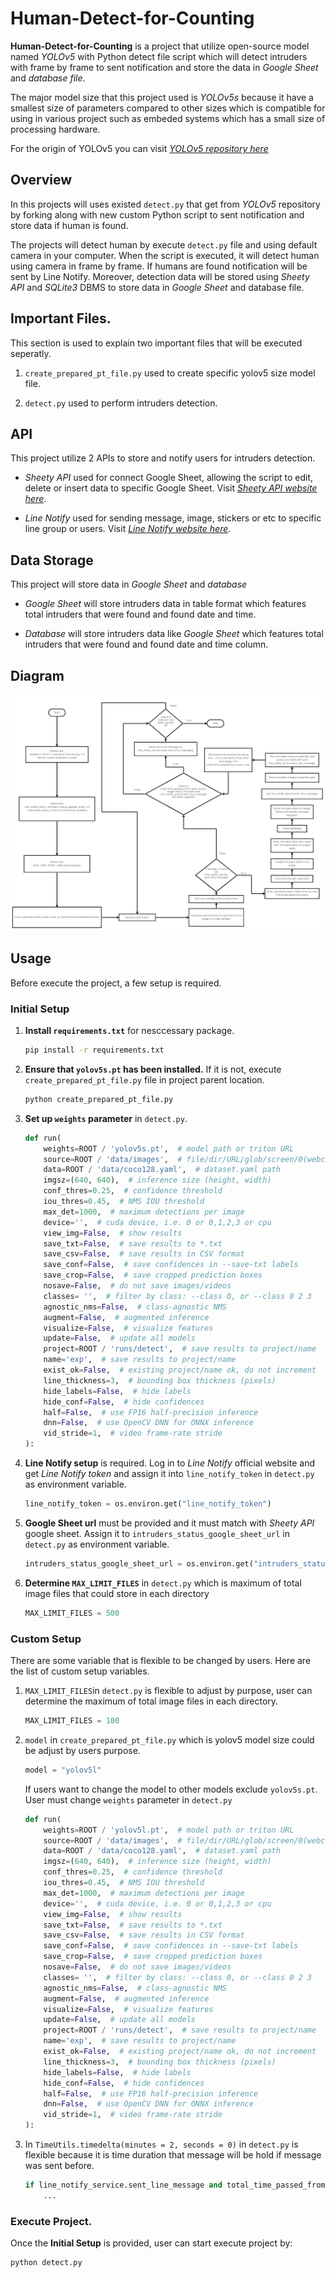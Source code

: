 # Human-Detect-for-Counting
**Human-Detect-for-Counting** is a project that utilize open-source model named *YOLOv5* with Python detect file script which will detect intruders with frame by frame to sent notification and store the data in *Google Sheet* and *database file*.

The major model size that this project used is *YOLOv5s* because it have a smallest size of parameters compared to other sizes which is compatible for using in various project such as embeded systems which has a small size of processing hardware.

For the origin of YOLOv5 you can visit *[YOLOv5 repository here](https://github.com/ultralytics/yolov5)* 

## Overview
In this projects will uses existed `detect.py` that get from *YOLOv5* repository by forking along with new custom Python script to sent notification and store data if human is found.

The projects will detect human by execute `detect.py` file and using default camera in your computer. When the script is executed, it will detect human using camera in frame by frame. If humans are found notification will be sent by Line Notify. Moreover, detection data will be stored using *Sheety API* and *SQLite3* DBMS to store data in *Google Sheet* and database file.

## Important Files.
This section is used to explain two important files that will be executed seperatly.

1. `create_prepared_pt_file.py` used to create specific yolov5 size model file.

2. `detect.py` used to perform intruders detection.

## API
This project utilize 2 APIs to store and notify users for intruders detection.

- *Sheety API* used for connect Google Sheet, allowing the script to edit, delete or insert data to specific Google Sheet. Visit *[Sheety API website here](https://sheety.co/)*.

- *Line Notify* used for sending message, image, stickers or etc to specific line group or users.  Visit *[Line Notify website here](https://notify-bot.line.me/)*.

## Data Storage
This project will store data in *Google Sheet* and *database*

- *Google Sheet* will store intruders data in table format which features total intruders that were found and found date and time.

- *Database* will store intruders data like *Google Sheet* which features total intruders that were found and found date and time column.
## Diagram
![](./public/human_detection_flowchart.png)

## Usage
Before execute the project, a few setup is required.

### Initial Setup
1. **Install `requirements.txt`** for nesccessary package.
    ```Bash
    pip install -r requirements.txt
    ```

2. **Ensure that `yolov5s.pt` has been installed.** If it is not, execute `create_prepared_pt_file.py` file in project parent location.
    ```Bash
    python create_prepared_pt_file.py
    ```

3. **Set up `weights` parameter** in `detect.py`.
    ```Python
    def run(
        weights=ROOT / 'yolov5s.pt',  # model path or triton URL
        source=ROOT / 'data/images',  # file/dir/URL/glob/screen/0(webcam)
        data=ROOT / 'data/coco128.yaml',  # dataset.yaml path
        imgsz=(640, 640),  # inference size (height, width)
        conf_thres=0.25,  # confidence threshold
        iou_thres=0.45,  # NMS IOU threshold
        max_det=1000,  # maximum detections per image
        device='',  # cuda device, i.e. 0 or 0,1,2,3 or cpu
        view_img=False,  # show results
        save_txt=False,  # save results to *.txt
        save_csv=False,  # save results in CSV format
        save_conf=False,  # save confidences in --save-txt labels
        save_crop=False,  # save cropped prediction boxes
        nosave=False,  # do not save images/videos
        classes= '',  # filter by class: --class 0, or --class 0 2 3
        agnostic_nms=False,  # class-agnostic NMS
        augment=False,  # augmented inference
        visualize=False,  # visualize features
        update=False,  # update all models
        project=ROOT / 'runs/detect',  # save results to project/name
        name='exp',  # save results to project/name
        exist_ok=False,  # existing project/name ok, do not increment
        line_thickness=3,  # bounding box thickness (pixels)
        hide_labels=False,  # hide labels
        hide_conf=False,  # hide confidences
        half=False,  # use FP16 half-precision inference
        dnn=False,  # use OpenCV DNN for ONNX inference
        vid_stride=1,  # video frame-rate stride
    ):
    ```

4. **Line Notify setup** is required. Log in to *Line Notify* official website and get *Line Notify token* and assign it into `line_notify_token` in `detect.py` as environment variable.
    ```Python
    line_notify_token = os.environ.get("line_notify_token")
    ```

5. **Google Sheet url** must be provided and it must match with *Sheety API* google sheet. Assign it to `intruders_status_google_sheet_url` in `detect.py` as environment variable.
    ```Python
    intruders_status_google_sheet_url = os.environ.get("intruders_status_google_sheet_url")
    ```

6. **Determine `MAX_LIMIT_FILES`** in `detect.py` which is maximum of total image files that could store in each directory
    ```Python
    MAX_LIMIT_FILES = 500 
    ```

### Custom Setup
There are some variable that is flexible to be changed by users. Here are the list of custom setup variables.

1. `MAX_LIMIT_FILES`in `detect.py` is flexible to adjust by purpose, user can determine the maximum of total image files in each directory.
    ```Python
    MAX_LIMIT_FILES = 100
    ```

2. `model` in `create_prepared_pt_file.py` which is yolov5 model size could be adjust by users purpose.
    ```Python
    model = "yolov5l"
    ```

    If users want to change the model to other models exclude `yolov5s.pt`. User must change `weights` parameter in `detect.py`
    ```Python
    def run(
        weights=ROOT / 'yolov5l.pt',  # model path or triton URL
        source=ROOT / 'data/images',  # file/dir/URL/glob/screen/0(webcam)
        data=ROOT / 'data/coco128.yaml',  # dataset.yaml path
        imgsz=(640, 640),  # inference size (height, width)
        conf_thres=0.25,  # confidence threshold
        iou_thres=0.45,  # NMS IOU threshold
        max_det=1000,  # maximum detections per image
        device='',  # cuda device, i.e. 0 or 0,1,2,3 or cpu
        view_img=False,  # show results
        save_txt=False,  # save results to *.txt
        save_csv=False,  # save results in CSV format
        save_conf=False,  # save confidences in --save-txt labels
        save_crop=False,  # save cropped prediction boxes
        nosave=False,  # do not save images/videos
        classes= '',  # filter by class: --class 0, or --class 0 2 3
        agnostic_nms=False,  # class-agnostic NMS
        augment=False,  # augmented inference
        visualize=False,  # visualize features
        update=False,  # update all models
        project=ROOT / 'runs/detect',  # save results to project/name
        name='exp',  # save results to project/name
        exist_ok=False,  # existing project/name ok, do not increment
        line_thickness=3,  # bounding box thickness (pixels)
        hide_labels=False,  # hide labels
        hide_conf=False,  # hide confidences
        half=False,  # use FP16 half-precision inference
        dnn=False,  # use OpenCV DNN for ONNX inference
        vid_stride=1,  # video frame-rate stride
    ):
    ```

3. In `TimeUtils.timedelta(minutes = 2, seconds = 0)` in `detect.py` is flexible because it is time duration that message will be hold if message was sent before.

    ```Python
    if line_notify_service.sent_line_message and total_time_passed_from_prev_loop > TimeUtils.timedelta(minutes = 1, seconds = 0):
        ...
    ```

### Execute Project.
Once the **Initial Setup** is provided, user can start execute project by:
```Bash
python detect.py
```

  